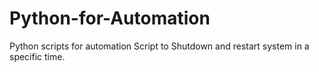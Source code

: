 # Python-for-Automation
Python scripts for automation
Script to Shutdown and restart system in a specific time.
